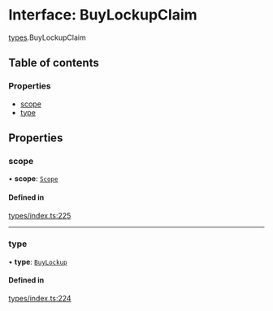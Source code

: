 # Interface: BuyLockupClaim

[types](../wiki/types).BuyLockupClaim

## Table of contents

### Properties

- [scope](../wiki/types.BuyLockupClaim#scope)
- [type](../wiki/types.BuyLockupClaim#type)

## Properties

### scope

• **scope**: [`Scope`](../wiki/types.Scope)

#### Defined in

[types/index.ts:225](https://github.com/PolymeshAssociation/polymesh-sdk/blob/07a4c5b0/src/types/index.ts#L225)

___

### type

• **type**: [`BuyLockup`](../wiki/types.ClaimType#buylockup)

#### Defined in

[types/index.ts:224](https://github.com/PolymeshAssociation/polymesh-sdk/blob/07a4c5b0/src/types/index.ts#L224)
